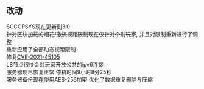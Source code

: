 ## 改动
SCCCPSYS现在更新到3.0  
~~针对区块加载的烟花/激流视距限制现在仅针对个别玩家~~, 并且对限制重新进行了调整  
重新应用了全部动态视距限制  
修复[CVE-2021-45105](https://github.com/advisories/GHSA-p6xc-xr62-6r2g)  
LS节点很快会对玩家开放公共的ipv6连接  
服务器现已恢复正常 停机时间9小时8分25秒  
服务器备份现在使用AES-256加密 优化了数据重复删除与压缩